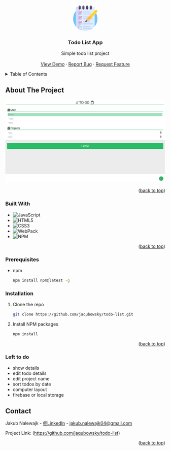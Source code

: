 <!-- PROJECT LOGO -->

<br />
<div align="center">
  <a href="https://github.com/jaqubowsky/restaurant-page">
    <img src="src/images/logo.png" alt="Logo" width="80" height="80">
  </a>

<h3 align="center">Todo List App</h3>

  <p align="center">
    Simple todo list project
    <br />
    <br />
    <a href="https://jaqubowsky.github.io/todo-list/">View Demo</a>
    ·
    <a href="https://github.com/jaqubowsky/todo-list/issues">Report Bug</a>
    ·
    <a href="https://github.com/jaqubowsky/todo-list/issues">Request Feature</a>
  </p>
</div>


<!-- TABLE OF CONTENTS -->
<details>
  <summary>Table of Contents</summary>
  <ol>
    <li>
      <a href="#about-the-project">About The Project</a>
      <ul>
        <li><a href="#built-with">Built With</a></li>
      </ul>
    </li>
    <li>
      <a href="#prerequisites">Prerequisites</a>
    </li>
    <li>
      <a href="#installation">Installation</a>
    </li>
    </li>
    <li><a href="#contact">Contact</a></li>
    <li>
      <a href="#left to do">Left to do</a>
    </li>
  </ol>
</details>

<!-- ABOUT THE PROJECT -->
## About The Project

[![Todo App Project Screenshot][product-screenshot]](https://jaqubowsky.github.io/todo-list/)

<p align="right">(<a href="#readme-top">back to top</a>)</p>

### Built With

* ![JavaScript][JavaScript]
* ![HTML5][HTML5]
* ![CSS3][CSS3]
* ![WebPack][Webpack]
* ![NPM][NPM]

<p align="right">(<a href="#readme-top">back to top</a>)</p>

<!-- GETTING STARTED -->
### Prerequisites

* npm
  ```sh
  npm install npm@latest -g
  ```

### Installation

1. Clone the repo
   ```sh
   git clone https://github.com/jaqubowsky/todo-list.git
   ```
2. Install NPM packages
   ```sh
   npm install
   ```
  
<p align="right">(<a href="#readme-top">back to top</a>)</p>

<!-- LEFT TO DO -->
### Left to do

<ul>
<li>show details</li>
<li>edit todo details</li>
<li>edit project name</li>
<li>sort todos by date</li>
<li>computer layout</li>
<li> firebase or local storage</li>
</ul>

<!-- CONTACT -->
## Contact

Jakub Nalewajk - [@LinkedIn](https://www.linkedin.com/in/jakub-nalewajk/) - jakub.nalewajk04@gmail.com

Project Link: (https://github.com/jaqubowsky/todo-list)

<p align="right">(<a href="#readme-top">back to top</a>)</p>

<!-- MARKDOWN LINKS & IMAGES -->
<!-- https://www.markdownguide.org/basic-syntax/#reference-style-links -->
[NPM]: https://img.shields.io/badge/NPM-%23000000.svg?style=for-the-badge&logo=npm&logoColor=white
[Webpack]: https://img.shields.io/badge/webpack-%238DD6F9.svg?style=for-the-badge&logo=webpack&logoColor=black
[JavaScript]: https://img.shields.io/badge/javascript-%23323330.svg?style=for-the-badge&logo=javascript&logoColor=%23F7DF1E
[HTML5]: https://img.shields.io/badge/html5-%23E34F26.svg?style=for-the-badge&logo=html5&logoColor=white
[CSS3]: https://img.shields.io/badge/css3-%231572B6.svg?style=for-the-badge&logo=css3&logoColor=white
[product-screenshot]: src/images/comp.png

